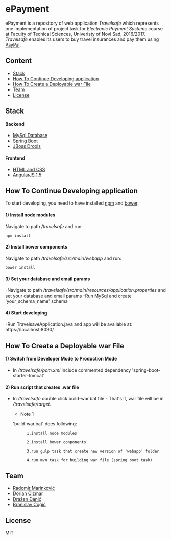 # ePayment
ePayment is a repository of web application *Travelsafe* which represents one implementation of project task for *Electronic Payment Systems* course at Faculty of Techical Sciences, Univeristy of Novi Sad, 2016/2017. 
*Travelsafe* enables its users to buy travel insurances and pay them using [PayPal](https://www.paypal.com/). 

## Content
* [Stack](#stack)
* [How To Continue Developing application](#how-to-continue-developing-application)
* [How To Create a Deployable war File](#how-to-create-a-deployable-war-file)
* [Team](#team)
* [License](#license)



## Stack
#### Backend
* [MySql Database](https://www.mysql.com/)
* [Spring Boot](https://projects.spring.io/spring-boot/)
* [JBoss Drools](https://www.drools.org/)

#### Frontend
* [HTML and CSS](https://www.w3.org/standards/webdesign/htmlcss)
* [AngularJS 1.5](https://angularjs.org/)



## How To Continue Developing application
To start developing, you need to have installed [npm](https://www.npmjs.com/) and [bower](https://bower.io/).

#### 1) Install node modules
Navigate to path */travelsafe* and run:
```
npm install
```

#### 2) Install bower components
Navigate to path */travelsafe/src/main/webapp* and run:
```
bower install
```

#### 3) Set your database and email params
-Navigate to path */travelsafe/src/main/resources/application.properties* and set your database and email params
-Run MySql and create 'your_schema_name' schema

#### 4) Start developing
-Run TravelsaveApplication.java and app will be available at: https://localhost:8090/


## How To Create a Deployable war File

#### 1) Switch from Developer Mode to Production Mode
- In */travelsafe/pom.xml* include commented dependency 'spring-boot-starter-tomcat'

#### 2) Run script that creates .war file 
- In */travelsafe* double click build-war.bat file - That's it, war file will be in */travelsafe/target*.


     - Note 1
     
     'build-war.bat' does following:

            1.install node modules

            2.install bower conponents

            3.run gulp task that create new version of 'webapp' folder

            4.run mvn task for building war file (spring boot task)           

## Team
* [Radomir Marinković](https://github.com/alohaaloha)
* [Dorian Čizmar](https://github.com/dorianciz)
* [Dražen Đanić](https://github.com/DrazenRocket)
* [Branislav Čogić](https://github.com/banecogic)


## License
MIT
